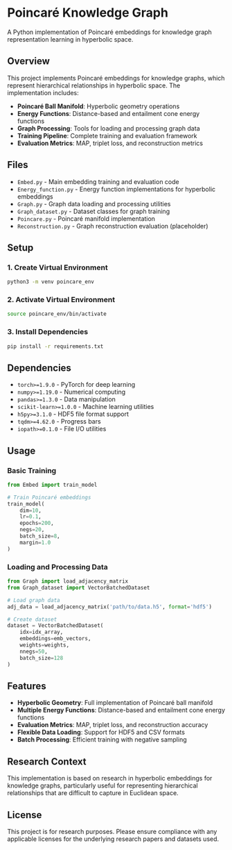 # Poincaré Knowledge Graph

A Python implementation of Poincaré embeddings for knowledge graph representation learning in hyperbolic space.

## Overview

This project implements Poincaré embeddings for knowledge graphs, which represent hierarchical relationships in hyperbolic space. The implementation includes:

- **Poincaré Ball Manifold**: Hyperbolic geometry operations
- **Energy Functions**: Distance-based and entailment cone energy functions
- **Graph Processing**: Tools for loading and processing graph data
- **Training Pipeline**: Complete training and evaluation framework
- **Evaluation Metrics**: MAP, triplet loss, and reconstruction metrics

## Files

- `Embed.py` - Main embedding training and evaluation code
- `Energy_function.py` - Energy function implementations for hyperbolic embeddings
- `Graph.py` - Graph data loading and processing utilities
- `Graph_dataset.py` - Dataset classes for graph training
- `Poincare.py` - Poincaré manifold implementation
- `Reconstruction.py` - Graph reconstruction evaluation (placeholder)

## Setup

### 1. Create Virtual Environment

```bash
python3 -m venv poincare_env
```

### 2. Activate Virtual Environment

```bash
source poincare_env/bin/activate
```

### 3. Install Dependencies

```bash
pip install -r requirements.txt
```

## Dependencies

- `torch>=1.9.0` - PyTorch for deep learning
- `numpy>=1.19.0` - Numerical computing
- `pandas>=1.3.0` - Data manipulation
- `scikit-learn>=1.0.0` - Machine learning utilities
- `h5py>=3.1.0` - HDF5 file format support
- `tqdm>=4.62.0` - Progress bars
- `iopath>=0.1.0` - File I/O utilities

## Usage

### Basic Training

```python
from Embed import train_model

# Train Poincaré embeddings
train_model(
    dim=10,
    lr=0.1,
    epochs=200,
    negs=20,
    batch_size=8,
    margin=1.0
)
```

### Loading and Processing Data

```python
from Graph import load_adjacency_matrix
from Graph_dataset import VectorBatchedDataset

# Load graph data
adj_data = load_adjacency_matrix('path/to/data.h5', format='hdf5')

# Create dataset
dataset = VectorBatchedDataset(
    idx=idx_array,
    embeddings=emb_vectors,
    weights=weights,
    nnegs=50,
    batch_size=128
)
```

## Features

- **Hyperbolic Geometry**: Full implementation of Poincaré ball manifold
- **Multiple Energy Functions**: Distance-based and entailment cone energy functions
- **Evaluation Metrics**: MAP, triplet loss, and reconstruction accuracy
- **Flexible Data Loading**: Support for HDF5 and CSV formats
- **Batch Processing**: Efficient training with negative sampling

## Research Context

This implementation is based on research in hyperbolic embeddings for knowledge graphs, particularly useful for representing hierarchical relationships that are difficult to capture in Euclidean space.

## License

This project is for research purposes. Please ensure compliance with any applicable licenses for the underlying research papers and datasets used. 